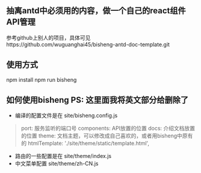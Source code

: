 ## 抽离antd中必须用的内容，做一个自己的react组件API管理
参考github上别人的项目，具体可见https://github.com/wuguanghai45/bisheng-antd-doc-template.git

## 使用方式
npm install
npm run bisheng

## 如何使用bisheng PS: 这里面我将英文部分给删除了
* 编译的配置文件是在 site/bisheng.config.js
>  port: 服务监听的端口号
>  components: API放置的位置
>  docs: 介绍文档放置的位置
>  theme: 文档主题，可以修改成自己喜欢的，或者用bisheng中原有的
>  htmlTemplate: './site/theme/static/template.html',
* 路由的一些配置是在 site/theme/index.js
* 中文菜单配置 site/theme/zh-CN.js


